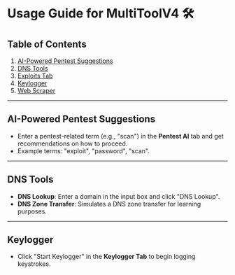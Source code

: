 # Usage Guide for MultiToolV4 🛠️

## Table of Contents
1. [AI-Powered Pentest Suggestions](#ai-powered-pentest-suggestions)
2. [DNS Tools](#dns-tools)
3. [Exploits Tab](#exploits-tab)
4. [Keylogger](#keylogger)
5. [Web Scraper](#web-scraper)

---

## AI-Powered Pentest Suggestions

- Enter a pentest-related term (e.g., "scan") in the **Pentest AI** tab and get recommendations on how to proceed.
- Example terms: "exploit", "password", "scan".

---

## DNS Tools

- **DNS Lookup**: Enter a domain in the input box and click "DNS Lookup".
- **DNS Zone Transfer**: Simulates a DNS zone transfer for learning purposes.

---

## Keylogger

- Click "Start Keylogger" in the **Keylogger Tab** to begin logging keystrokes.
